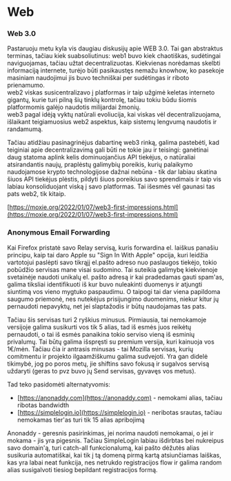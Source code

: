 # Web

### Web 3.0

Pastaruoju metu kyla vis daugiau diskusijų apie WEB 3.0. Tai gan abstraktus terminas, tačiau kiek suabsoliutinus: web1 buvo kiek chaotiškas, sudėtingai naviguojamas, tačiau užtat decentralizuotas. Kiekvienas norėdamas skelbti informaciją internete, turėjo būti pasikaustęs nemažu knowhow, ko pasekoje masiniam naudojimui jis buvo techniškai per sudėtingas ir riboto prienamumo. \
web2 viskas susicentralizavo į platformas ir taip užgimė keletas interneto gigantų, kurie turi pilną šių tinklų kontrolę, tačiau tokiu būdu šiomis platformomis galėjo naudotis milijardai žmonių.\
web3 pagal idėją vyktų natūrali evoliucija, kai viskas vėl decentralizuojama, išlaikant teigiamuosius web2 aspektus, kaip sistemų lengvumą naudotis ir randamumą.

Tačiau atidžiau pasinagrinėjus dabartinę web3 rinką, galima pastebėti, kad teiginiai apie decentralizavimą gali būti ne tokie jau ir teisingi: ganėtinai daug statoma aplink kelis dominuojančius API tiekėjus, o natūraliai atsirandantis naujų, praplėstų galimybių poreikis, kurių palaikymo naudojamose krypto technologijose dažnai nebūna - tik dar labiau skatina šiuos API tiekėjus plėstis, pildyti šiuos poreikius savo sprendimais ir taip vis labiau konsoliduojant viską į savo platformas. Tai išesmės vėl gaunasi tas pats web2, tik kitaip.

[https://moxie.org/2022/01/07/web3-first-impressions.html](https://moxie.org/2022/01/07/web3-first-impressions.html)

### Anonymous Email Forwarding

Kai Firefox pristatė savo Relay servisą, kuris forwardina el. laiškus panašiu principu, kaip tai daro Apple su "Sign In With Apple" opcija, kuri leidžia vartotojui paslėpti savo tikrąjį el.pašto adreso nuo paslaugos tiekėjo, tokio pobūdžio servisas mane visai  sudomino. Tai suteikia galimybę kiekvienoje svetainėje naudoti unikalų el. pašto adresą ir kai pradedamas gauti spam'as, galima tiksliai identifikuoti iš kur buvo nuleakinti duomenys ir atjungti siuntimą vos vieno mygtuko paspaudimu. O taipogi tai dar viena papildoma saugumo priemonė, nes nutekėjus prisijungimo duomenims, niekur kitur jų pernaudoti nepavyktų, net jei slaptažodis ir būtų naudojamas tas pats.

Tačiau šis servisas turi 2 ryškius minusus. Pirmiausia, tai nemokamoje versijoje galima susikurti vos tik 5 alias, tad iš esmės juos reikėtų pernaudoti, o tai iš esmės panaikina tokio serviso vieną iš esminių privalumų. Tai būtų galima išspręsti su premium versija, kuri kainuoja vos 1€/mėn. Tačiau čia ir antrasis minusas - tai Mozilla servisas, kurių comitmentu ir projekto ilgaamžiškumu galima sudvejoti. Yra gan didelė tikimybė, jog po poros metų, jie shiftins savo fokusą ir sugalvos servisą uždaryti (geras to pvz buvo jų Send servisas, gyvavęs vos metus).

Tad teko pasidomėti alternatyvomis:

* [https://anonaddy.com](https://anonaddy.com) - nemokami alias, tačiau ribotas bandwidth
* [https://simplelogin.io](https://simplelogin.io) - neribotas srautas, tačiau nemokamas tier'as turi tik 15 alias apribojimą

Anonaddy - geresnis pasirinkimas, jei norima naudoti nemokamai, o jei ir mokama - jis yra pigesnis. Tačiau SimpleLogin labiau išdirbtas bei nukreipus savo domain'ą, turi catch-all funkcionalumą, kai pašto dėžutės alias susikuria automatiškai, kai tik į tą domeną pirmą kartą atsiunčiamas laiškas, kas yra labai neat funkcija, nes netrukdo registracijos flow ir galima random alias susigalvoti tiesiog bepildant registracijos formą.

